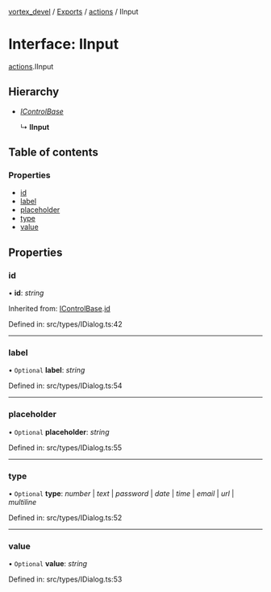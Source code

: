 [vortex_devel](../README.md) / [Exports](../modules.md) / [actions](../modules/actions.md) / IInput

# Interface: IInput

[actions](../modules/actions.md).IInput

## Hierarchy

* [*IControlBase*](actions.icontrolbase.md)

  ↳ **IInput**

## Table of contents

### Properties

- [id](actions.iinput.md#id)
- [label](actions.iinput.md#label)
- [placeholder](actions.iinput.md#placeholder)
- [type](actions.iinput.md#type)
- [value](actions.iinput.md#value)

## Properties

### id

• **id**: *string*

Inherited from: [IControlBase](actions.icontrolbase.md).[id](actions.icontrolbase.md#id)

Defined in: src/types/IDialog.ts:42

___

### label

• `Optional` **label**: *string*

Defined in: src/types/IDialog.ts:54

___

### placeholder

• `Optional` **placeholder**: *string*

Defined in: src/types/IDialog.ts:55

___

### type

• `Optional` **type**: *number* \| *text* \| *password* \| *date* \| *time* \| *email* \| *url* \| *multiline*

Defined in: src/types/IDialog.ts:52

___

### value

• `Optional` **value**: *string*

Defined in: src/types/IDialog.ts:53
